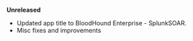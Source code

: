 **Unreleased**

* Updated app title to BloodHound Enterprise - SplunkSOAR.
* Misc fixes and improvements
